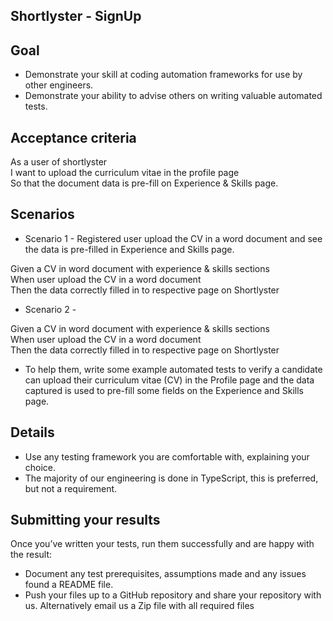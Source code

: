 ## Shortlyster - SignUp

## Goal
* Demonstrate your skill at coding automation frameworks for use
by other engineers.
* Demonstrate your ability to advise others on writing valuable
automated tests.

## Acceptance criteria
As a user of shortlyster\
I want to upload the curriculum vitae in the profile page\
So that the document data is pre-fill on Experience & Skills page. 

## Scenarios
* Scenario 1 - Registered user upload the CV in a word document and see the data is pre-filled in Experience and Skills page.
  
Given a CV in word document with experience & skills sections\
When user upload the CV in a word document\
Then the data correctly filled in to respective page on Shortlyster

* Scenario 2 - 
  
Given a CV in word document with experience & skills sections\
When user upload the CV in a word document\
Then the data correctly filled in to respective page on Shortlyster
  
* To help them, write some example automated tests to verify a
candidate can upload their curriculum vitae (CV) in the Profile page and the data captured is used to pre-fill some fields on the Experience and Skills page.

## Details
* Use any testing framework you are comfortable with, explaining
your choice.
* The majority of our engineering is done in TypeScript, this is
preferred, but not a requirement.

## Submitting your results
Once you’ve written your tests, run them successfully and are happy with the result:
* Document any test prerequisites, assumptions made and any
issues found a README file.
* Push your files up to a GitHub repository and share your
repository with us. Alternatively email us a Zip file with all
required files
